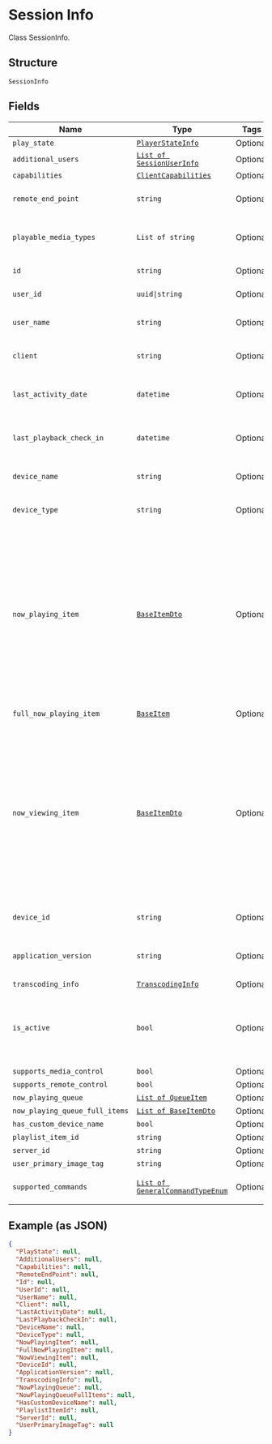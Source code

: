 
# Session Info

Class SessionInfo.

## Structure

`SessionInfo`

## Fields

| Name | Type | Tags | Description |
|  --- | --- | --- | --- |
| `play_state` | [`PlayerStateInfo`](../../doc/models/player-state-info.md) | Optional | - |
| `additional_users` | [`List of SessionUserInfo`](../../doc/models/session-user-info.md) | Optional | - |
| `capabilities` | [`ClientCapabilities`](../../doc/models/client-capabilities.md) | Optional | - |
| `remote_end_point` | `string` | Optional | Gets or sets the remote end point. |
| `playable_media_types` | `List of string` | Optional | Gets the playable media types. |
| `id` | `string` | Optional | Gets or sets the id. |
| `user_id` | `uuid\|string` | Optional | Gets or sets the user id. |
| `user_name` | `string` | Optional | Gets or sets the username. |
| `client` | `string` | Optional | Gets or sets the type of the client. |
| `last_activity_date` | `datetime` | Optional | Gets or sets the last activity date. |
| `last_playback_check_in` | `datetime` | Optional | Gets or sets the last playback check in. |
| `device_name` | `string` | Optional | Gets or sets the name of the device. |
| `device_type` | `string` | Optional | Gets or sets the type of the device. |
| `now_playing_item` | [`BaseItemDto`](../../doc/models/base-item-dto.md) | Optional | This is strictly used as a data transfer object from the api layer.<br>This holds information about a BaseItem in a format that is convenient for the client. |
| `full_now_playing_item` | [`BaseItem`](../../doc/models/base-item.md) | Optional | Class BaseItem. |
| `now_viewing_item` | [`BaseItemDto`](../../doc/models/base-item-dto.md) | Optional | This is strictly used as a data transfer object from the api layer.<br>This holds information about a BaseItem in a format that is convenient for the client. |
| `device_id` | `string` | Optional | Gets or sets the device id. |
| `application_version` | `string` | Optional | Gets or sets the application version. |
| `transcoding_info` | [`TranscodingInfo`](../../doc/models/transcoding-info.md) | Optional | - |
| `is_active` | `bool` | Optional | Gets a value indicating whether this instance is active. |
| `supports_media_control` | `bool` | Optional | - |
| `supports_remote_control` | `bool` | Optional | - |
| `now_playing_queue` | [`List of QueueItem`](../../doc/models/queue-item.md) | Optional | - |
| `now_playing_queue_full_items` | [`List of BaseItemDto`](../../doc/models/base-item-dto.md) | Optional | - |
| `has_custom_device_name` | `bool` | Optional | - |
| `playlist_item_id` | `string` | Optional | - |
| `server_id` | `string` | Optional | - |
| `user_primary_image_tag` | `string` | Optional | - |
| `supported_commands` | [`List of GeneralCommandTypeEnum`](../../doc/models/general-command-type-enum.md) | Optional | Gets the supported commands. |

## Example (as JSON)

```json
{
  "PlayState": null,
  "AdditionalUsers": null,
  "Capabilities": null,
  "RemoteEndPoint": null,
  "Id": null,
  "UserId": null,
  "UserName": null,
  "Client": null,
  "LastActivityDate": null,
  "LastPlaybackCheckIn": null,
  "DeviceName": null,
  "DeviceType": null,
  "NowPlayingItem": null,
  "FullNowPlayingItem": null,
  "NowViewingItem": null,
  "DeviceId": null,
  "ApplicationVersion": null,
  "TranscodingInfo": null,
  "NowPlayingQueue": null,
  "NowPlayingQueueFullItems": null,
  "HasCustomDeviceName": null,
  "PlaylistItemId": null,
  "ServerId": null,
  "UserPrimaryImageTag": null
}
```

